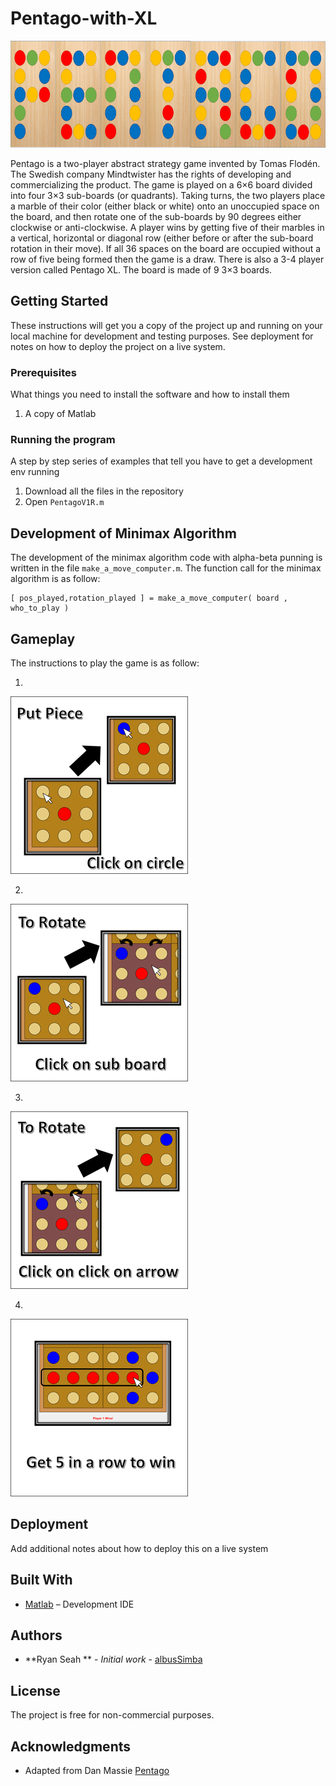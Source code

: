 # Pentago-with-XL
![Alt text](Picture1.png?raw=true)

Pentago is a two-player abstract strategy game invented by Tomas Flodén. The Swedish company Mindtwister has the rights of developing and commercializing the product.  The game is played on a 6×6 board divided into four 3×3 sub-boards (or quadrants). Taking turns, the two players place a marble of their color (either black or white) onto an unoccupied space on the board, and then rotate one of the sub-boards by 90 degrees either clockwise or anti-clockwise. A player wins by getting five of their marbles in a vertical, horizontal or diagonal row (either before or after the sub-board rotation in their move). If all 36 spaces on the board are occupied without a row of five being formed then the game is a draw.  There is also a 3-4 player version called Pentago XL. The board is made of 9 3×3 boards.

## Getting Started

These instructions will get you a copy of the project up and running on your local machine for development and testing purposes. See deployment for notes on how to deploy the project on a live system.

### Prerequisites

What things you need to install the software and how to install them

1) A copy of Matlab

### Running the program

A step by step series of examples that tell you have to get a development env running

1) Download all the files in the repository
2) Open `PentagoV1R.m` 

## Development of Minimax Algorithm

The development of the minimax algorithm code with alpha-beta punning is written in the file  `make_a_move_computer.m`.
The function call for the minimax algorithm is as follow:
```
[ pos_played,rotation_played ] = make_a_move_computer( board , who_to_play )
```
## Gameplay
The instructions to play the game is as follow:

1)
  ![Alt text](Instuction1.png?raw=true)

2)
  ![Alt text](Instuction2.png?raw=true)

3)
  ![Alt text](Instuction3.png?raw=true)

4)
  ![Alt text](Instuction4.png?raw=true)

## Deployment

Add additional notes about how to deploy this on a live system

## Built With

* [Matlab]( https://www.mathworks.com/?s_tid=gn_logo) – Development IDE 

## Authors
* **Ryan Seah ** - *Initial work* - [albusSimba]( https://github.com/albusSimba)
## License
The project is free for non-commercial purposes.
## Acknowledgments

* Adapted from Dan Massie [Pentago]( https://www.mathworks.com/matlabcentral/fileexchange/20636-pentago?requestedDomain=www.mathworks.com)

